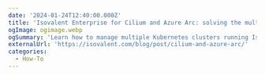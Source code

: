 ```yaml
---
date: '2024-01-24T12:40:00.000Z'
title: 'Isovalent Enterprise for Cilium and Azure Arc: solving the multi-cloud cluster manageability conundrum'
ogImage: ogimage.webp
ogSummary: 'Learn how to manage multiple Kubernetes clusters running Isovalent Enterprise for Cilium with Azure Arc'
externalUrl: 'https://isovalent.com/blog/post/cilium-and-azure-arc/'
categories:
  - How-To
---
```

